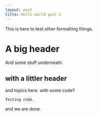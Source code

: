```yaml
---
layout: post
title: Hello world post 2
---
```


This is here to test other formatting things.


# A big header

And some stuff underneath.


## with a littler header

and topics here. with some code?

~~~
Testing code.
~~~

and we are done.
